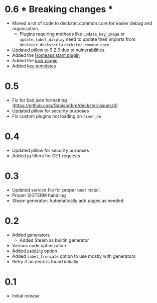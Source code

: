 # 0.6 * Breaking changes *
- Moved a lot of code to deckster.common.core for easier debug and organization.
  - Plugins requiring methods like `update_key_image` or `update_label_display` need to update their imports from `deckster.deckster` to `deckster.common.core`.
- Updated pillow to 9.2.0 due to vulnerabilities.
- Added the [Homeassistant plugin](https://deckster-sd.readthedocs.io/en/latest/plugins/)
- Added the [lock plugin](https://deckster-sd.readthedocs.io/en/latest/plugins/)
- Added [key templates](https://deckster-sd.readthedocs.io/en/latest/config/)

# 0.5
- Fix for bad json formatting  (https://github.com/Gabisonfire/deckster/issues/4)
- Updated pillow for security purposes
- Fix custom plugins not loading on `timer_on`

# 0.4
- Updated pillow for security purposes
- Added jq filters for GET requests

# 0.3
- Updated service file for proper user install.
- Proper SIGTERM handling
- Steam generator: Automatically add pages as needed.

# 0.2
- Added generators
  - Added Steam as builtin generator
- Various code optimization
- Added `padding` option
- Added `label_truncate` option to use mostly with generators
- Retry if no deck is found initially

# 0.1
- Initial release
